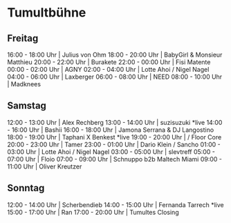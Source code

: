 # Tumultbühne

## Freitag

16:00 - 18:00 Uhr | Julius von Ohm
18:00 - 20:00 Uhr | BabyGirl & Monsieur Matthieu
20:00 - 22:00 Uhr | Burakete
22:00 - 00:00 Uhr | Fisi Matente
00:00 - 02:00 Uhr | AGNY
02:00 - 04:00 Uhr | Lotte Ahoi / Nigel Nagel
04:00 - 06:00 Uhr | Laxberger
06:00 - 08:00 Uhr | NEED
08:00 - 10:00 Uhr | Madknees

## Samstag

12:00 - 13:00 Uhr | Alex Rechberg
13:00 - 14:00 Uhr | suzisuzuki *live
14:00 - 16:00 Uhr | Bashii
16:00 - 18:00 Uhr | Jamona Serrana & DJ Langostino
18:00 - 19:00 Uhr | Taphani X Benkest *live
19:00 - 20:00 Uhr | / Floor Core
20:00 - 23:00 Uhr | Tamer
23:00 - 01:00 Uhr | Dario Klein / Sancho
01:00 - 03:00 Uhr | Lotte Ahoi / Nigel Nagel
03:00 - 05:00 Uhr | slevtreff
05:00 - 07:00 Uhr | Floio
07:00 - 09:00 Uhr | Schnuppo b2b Maltech Miami
09:00 - 11:00 Uhr | Oliver Kreutzer

## Sonntag

12:00 - 14:00 Uhr | Scherbendieb
14:00 - 15:00 Uhr | Fernanda Tarrech \*live
15:00 - 17:00 Uhr | Ran
17:00 - 20:00 Uhr | Tumultes Closing
